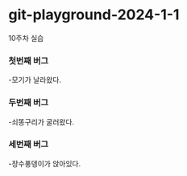 # git-playground-2024-1-1
10주차 실습


### 첫번째 버그
-모기가 날라왔다.

### 두번째 버그
-쇠똥구리가 굴러왔다.

### 세번째 버그
-장수풍뎅이가 앉아있다.